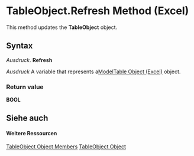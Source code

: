 
# TableObject.Refresh Method (Excel)

This method updates the  **TableObject** object.


## Syntax

 _Ausdruck_. **Refresh**

 _Ausdruck_ A variable that represents a[ModelTable Object (Excel)](c853beb6-f2e7-dda0-b33a-8110a6c23de8.md) object.


### Return value

 **BOOL**


## Siehe auch


#### Weitere Ressourcen


[TableObject Object Members](http://msdn.microsoft.com/library/6fbca0ef-b855-d09c-f2ba-579d50f802fb%28Office.15%29.aspx)
[TableObject Object](c853beb6-f2e7-dda0-b33a-8110a6c23de8.md)